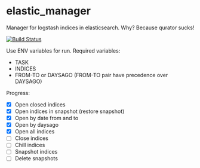 # elastic_manager

Manager for logstash indices in elasticsearch. Why? Because qurator sucks!

[![Build Status](https://travis-ci.org/onetwotrip/elastic_manager.svg?branch=master)](https://travis-ci.org/onetwotrip/elastic_manager)

Use ENV variables for run. Required variables:
  * TASK
  * INDICES
  * FROM-TO or DAYSAGO (FROM-TO pair have precedence over DAYSAGO)

Progress:
  * [x] Open closed indices
  * [x] Open indices in snapshot (restore snapshot)
  * [x] Open by date from and to
  * [x] Open by daysago
  * [x] Open all indices
  * [ ] Close indices
  * [ ] Chill indices
  * [ ] Snapshot indices
  * [ ] Delete snapshots